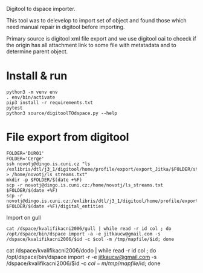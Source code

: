 Digitool to dspace importer.

This tool was to delevelop to import set of object and found those which need manual repair in digitool before importing.

Primary source is digitool xml file export and we use digitool oai to chceck if the origin has all attachment link to some file with metatadata and to determine parent object.

# Install & run
```
python3 -m venv env
. env/bin/activate
pip3 install -r requirements.txt
pytest
python3 source/digitoolTOdspace.py --help 
```

# File export from digitool
```
FOLDER='DUR01'
FOLDER='Cerge'
ssh novotj@dingo.is.cuni.cz "ls /exlibris/dtl/j3_1/digitool/home/profile/export/export_Jitka/$FOLDER/streams/ > /home/novotj/ls_streams.txt"
mkdir -p $FOLDER/$(date +%F)
scp -r novotj@dingo.is.cuni.cz:/home/novotj/ls_streams.txt $FOLDER/$(date +%F)
scp -r novotj@dingo.is.cuni.cz:/exlibris/dtl/j3_1/digitool/home/profile/export/export_Jitka/$FOLDER/digital_entities $FOLDER/$(date +%F)/digital_entities
```

Import on gull
```
cat /dspace/kvalifikacni2006/gull | while read -r id col ; do /opt/dspace/bin/dspace import -a -e jitkaucw@gmail.com -s /dspace/kvalifikacni2006/$id -c $col -m /tmp/mapfile/$id; done
```
cat /dspace/kvalifikacni2006/dodo | while read -r id col ; do /opt/dspace/bin/dspace import -r -e jitkaucw@gmail.com -s /dspace/kvalifikacni2006/$id -c $col -m /tmp/mapfile/$id; done
